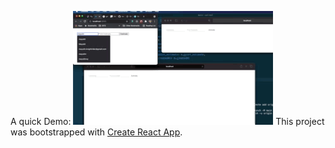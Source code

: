 A quick Demo:
![](mini-comms.gif)
This project was bootstrapped with [Create React App](https://github.com/facebook/create-react-app).

